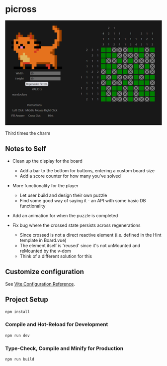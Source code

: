 # picross

![prototype.png](src/assets/prototype.png)

Third times the charm

## Notes to Self

- Clean up the display for the board
    - Add a bar to the bottom for buttons, entering a custom board size
    - Add a score counter for how many you've solved

- More functionality for the player
    - Let user build and design their own puzzle
    - Find some good way of saying it - an API with some basic DB functionality

- Add an animation for when the puzzle is completed

- Fix bug where the crossed state persists across regenerations
    - Since crossed is not a direct reactive element (i.e. defined in the Hint template in Board.vue)
    - The element itself is 'reused' since it's not unMounted and reMounted by the v-dom
    - Think of a different solution for this

## Customize configuration

See [Vite Configuration Reference](https://vitejs.dev/config/).

## Project Setup

```sh
npm install
```

### Compile and Hot-Reload for Development

```sh
npm run dev
```

### Type-Check, Compile and Minify for Production

```sh
npm run build
```
